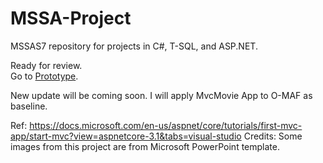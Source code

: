 # MSSA-Project

MSSAS7 repository for projects in C#, T-SQL, and ASP.NET.

Ready for review. <br />
Go to [Prototype](https://github.com/gowebUSA/MSSA-Project/tree/master/TSQL/Project-Step-7/prototype#o-maf-project-solution).

New update will be coming soon. I will apply MvcMovie App to O-MAF as baseline.

Ref: https://docs.microsoft.com/en-us/aspnet/core/tutorials/first-mvc-app/start-mvc?view=aspnetcore-3.1&tabs=visual-studio
Credits: Some images from this project are from Microsoft PowerPoint template.
